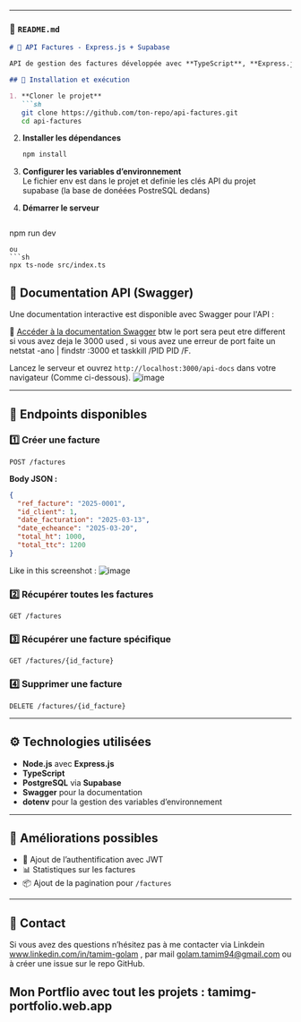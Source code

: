 
---
### **📄 `README.md`**
```md
# 📄 API Factures - Express.js + Supabase

API de gestion des factures développée avec **TypeScript**, **Express.js** et **PostgreSQL via Supabase**.

## 🚀 Installation et exécution

1. **Cloner le projet**  
   ```sh
   git clone https://github.com/ton-repo/api-factures.git
   cd api-factures
   ```

2. **Installer les dépendances**
   ```sh
   npm install
   ```

3. **Configurer les variables d’environnement**  
  Le fichier env est dans le projet et definie les clés API du projet supabase (la base de donéées PostreSQL dedans)

4. **Démarrer le serveur**
   ```sh
 npm run dev 
   ```
ou
   ```sh
 npx ts-node src/index.ts
   ```


## 📖 Documentation API (Swagger)
Une documentation interactive est disponible avec Swagger pour l'API :

🔗 [Accéder à la documentation Swagger](http://localhost:3000/api-docs) btw le port sera peut etre different si vous avez deja le 3000 used , si vous avez une erreur de port  faite un netstat -ano | findstr :3000 et taskkill /PID PID /F.

Lancez le serveur et ouvrez `http://localhost:3000/api-docs` dans votre navigateur (Comme ci-dessous).
![image](https://github.com/user-attachments/assets/ba74e15f-1594-43ac-969c-cccda3e79e9b)


---

## 📌 Endpoints disponibles

### **1️⃣ Créer une facture**
```http
POST /factures
```
**Body JSON :**
```json
{
  "ref_facture": "2025-0001",
  "id_client": 1,
  "date_facturation": "2025-03-13",
  "date_echeance": "2025-03-20",
  "total_ht": 1000,
  "total_ttc": 1200
}
```
Like in this screenshot : 
![image](https://github.com/user-attachments/assets/125f8d24-3b6c-440f-960b-f8c12e26a4b8)

### **2️⃣ Récupérer toutes les factures**
```http
GET /factures
```

### **3️⃣ Récupérer une facture spécifique**
```http
GET /factures/{id_facture}
```

### **4️⃣ Supprimer une facture**
```http
DELETE /factures/{id_facture}
```

---

## ⚙️ Technologies utilisées
- **Node.js** avec **Express.js**
- **TypeScript**
- **PostgreSQL** via **Supabase**
- **Swagger** pour la documentation
- **dotenv** pour la gestion des variables d’environnement

---

## 📌 Améliorations possibles
- 🔐 Ajout de l’authentification avec JWT
- 📊 Statistiques sur les factures
- 📦 Ajout de la pagination pour `/factures`

---

## 📩 Contact
Si vous avez des questions n’hésitez pas à me contacter via Linkdein www.linkedin.com/in/tamim-golam , par mail golam.tamim94@gmail.com  ou à créer une issue sur le repo GitHub. 
## Mon Portflio avec tout les projets  : tamimg-portfolio.web.app


